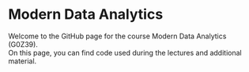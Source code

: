# Modern Data Analytics

Welcome to the GitHub page for the course Modern Data Analytics (G0Z39). \
On this page, you can find code used during the lectures and additional material.

